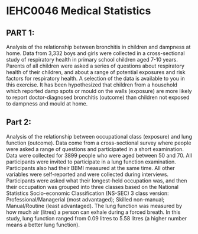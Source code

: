 # IEHC0046 Medical Statistics

## PART 1:
Analysis of the relationship between bronchitis in children and dampness at home. Data from 3,332 boys and girls were collected in a cross-sectional study of respiratory health in primary school children aged 7-10 years. Parents of all children were asked a series of questions about respiratory health of their children, and about a range of potential exposures and risk factors for respiratory health. A selection of the data is available to you in this exercise. It has been hypothesized that children from a household which reported damp spots or mould on the walls (exposure) are more likely to report doctor-diagnosed bronchitis (outcome) than children not exposed to dampness and mould at home.

## Part 2:
Analysis of the relationship between occupational class (exposure) and lung function (outcome). Data come from a cross-sectional survey where people were asked a range of questions and participated in a short examination. Data were collected for 3899 people who were aged between 50 and 70. All participants were invited to participate in a lung function examination. Participants also had their BBMI measured at the same time. All other variables were self-reported and were collected during interviews. Participants were asked what their longest-held occupation was, and then their occupation was grouped into three classes based on the National Statistics Socio-economic Classification (NS-SEC) 3 class version: Professional/Managerial (most advantaged); Skilled non-manual; Manual/Routine (least advantaged). The lung function was measured by how much air (litres) a person can exhale during a forced breath. In this study, lung function ranged from 0.09 litres to 5.58 litres (a higher number means a better lung function). 
